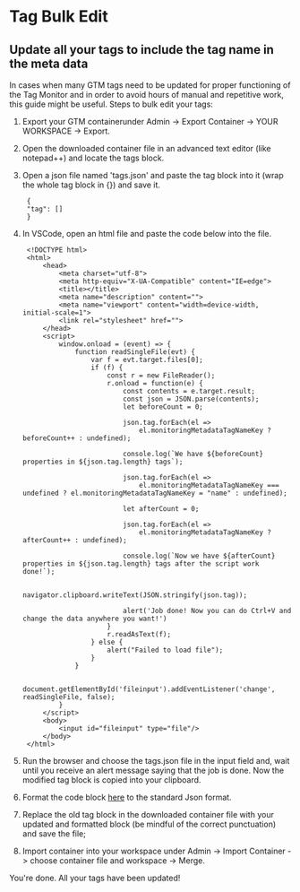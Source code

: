 # Tag Bulk Edit

## Update all your tags to include the tag name in the meta data


In cases when many GTM tags need to be updated for proper functioning of the Tag Monitor and in order to avoid hours of manual and repetitive work, this guide might be useful. 
Steps to bulk edit your tags:                     

1. Export your GTM containerunder Admin -> Export Container -> YOUR WORKSPACE -> Export.                         

2. Open the downloaded container file in an advanced text editor (like notepad++) and locate the tags block.                      


3. Open a json file named 'tags.json' and paste the tag block into it (wrap the whole tag block in {}) and save it.                          


        
        {
        "tag": []
        }
                         
                                              

4. In VSCode, open an html file and paste the code below into the file.                  
        


        <!DOCTYPE html>
        <html>
            <head>
                <meta charset="utf-8">
                <meta http-equiv="X-UA-Compatible" content="IE=edge">
                <title></title>
                <meta name="description" content="">
                <meta name="viewport" content="width=device-width, initial-scale=1">
                <link rel="stylesheet" href="">
            </head>
            <script>
                window.onload = (event) => {
                    function readSingleFile(evt) {
                        var f = evt.target.files[0];
                        if (f) {
                            const r = new FileReader();
                            r.onload = function(e) {
                                const contents = e.target.result;
                                const json = JSON.parse(contents);
                                let beforeCount = 0;

                                json.tag.forEach(el =>
                                    el.monitoringMetadataTagNameKey ? beforeCount++ : undefined);
                                
                                console.log(`We have ${beforeCount} properties in ${json.tag.length} tags`);

                                json.tag.forEach(el =>
                                    el.monitoringMetadataTagNameKey === undefined ? el.monitoringMetadataTagNameKey = "name" : undefined);
                                
                                let afterCount = 0;

                                json.tag.forEach(el =>
                                    el.monitoringMetadataTagNameKey ? afterCount++ : undefined);

                                console.log(`Now we have ${afterCount} properties in ${json.tag.length} tags after the script work done!`);

                                navigator.clipboard.writeText(JSON.stringify(json.tag));

                                alert('Job done! Now you can do Ctrl+V and change the data anywhere you want!')
                            }
                            r.readAsText(f);
                        } else {
                            alert("Failed to load file");
                        }
                    }

                    document.getElementById('fileinput').addEventListener('change', readSingleFile, false);
                }
            </script>
            <body>
                <input id="fileinput" type="file"/>
            </body>
        </html>



5. Run the browser and choose the tags.json file in the input field and, wait until you receive an alert message saying that the job is done. Now the modified tag block is copied into your clipboard. 
6. Format the code block [here](https://jsonformatter.curiousconcept.com) to the standard Json format.
7. Replace the old tag block in the downloaded container file with your updated and formatted block (be mindful of the correct punctuation) and save the file;
8. Import container into your workspace under Admin -> Import Container -> choose container file and workspace -> Merge.

You're done. All your tags have been updated!
